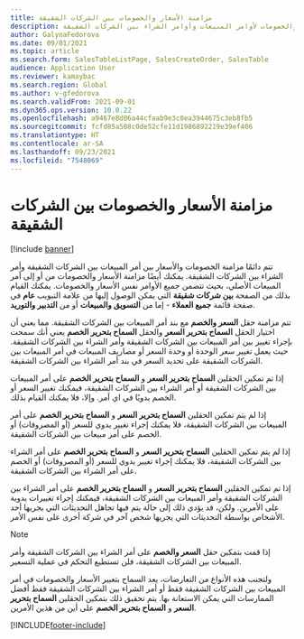 ```yaml
---
title: مزامنة الأسعار والخصومات بين الشركات الشقيقة
description: يشرح هذا الموضوع مزامنة الأسعار والخصومات لأوامر المبيعات وأوامر الشراء بين الشركات الشقيقة
author: GalynaFedorova
ms.date: 09/01/2021
ms.topic: article
ms.search.form: SalesTableListPage, SalesCreateOrder, SalesTable
audience: Application User
ms.reviewer: kamaybac
ms.search.region: Global
ms.author: v-gfedorova
ms.search.validFrom: 2021-09-01
ms.dyn365.ops.version: 10.0.22
ms.openlocfilehash: a9467e8d06a44cfaab9e3c8ea3944675c3eb8fb5
ms.sourcegitcommit: fcfd85a508c0de52cfe11d1986892219e39ef406
ms.translationtype: HT
ms.contentlocale: ar-SA
ms.lasthandoff: 09/23/2021
ms.locfileid: "7548069"
---
```

# <a name="synchronize-intercompany-prices-and-discounts"></a>مزامنة الأسعار والخصومات بين الشركات الشقيقة

[!include [banner](../../includes/banner.md)]

تتم دائمًا مزامنة الخصومات والأسعار بين أمر المبيعات بين الشركات الشقيقة وأمر الشراء بين الشركات الشقيقة. يمكنك أيضًا مزامنة الأسعار والخصومات من أو إلى أمر المبيعات الأصلي، بحيث تتضمن جميع الأوامر نفس الأسعار والخصومات. يمكنك القيام بذلك من الصفحة **بين شركات شقيقة** التي يمكن الوصول إليها من علامة التبويب **عام** في صفحة قائمة **جميع العملاء** - إما من **التسويق والمبيعات** أو من **التدبير والتوريد**.

تتم مزامنة حقل **السعر والخصم** مع بند أمر المبيعات بين الشركات الشقيقة. مما يعني أن اختيار الحقل **السماح بتحرير السعر** والحقل **السماح بتحرير الخصم** يعني أنك سمحت بإجراء تغيير بين أمر المبيعات بين الشركات الشقيقة وأمر الشراء بين الشركات الشقيقة. حيث يعمل تغيير سعر الوحدة أو وحدة السعر أو مصاريف المبيعات في أمر المبيعات بين الشركات الشقيقة على تحديد السعر في بند أمر الشراء بين الشركات الشقيقة.

إذا تم تمكين الحقلين **السماح بتحرير السعر** و **السماح بتحرير الخصم** على أمر المبيعات بين الشركات الشقيقة أو أمر الشراء بين الشركات الشقيقة، فيمكنك تغيير السعر أو الخصم يدويًا في اي أمر. وإلا، فلا يمكنك القيام بذلك.

إذا لم يتم تمكين الحقلين **السماح بتحرير السعر** و **السماح بتحرير الخصم** على أمر المبيعات بين الشركات الشقيقة، فلا يمكنك إجراء تغيير يدوي للسعر (أو المصروفات) أو الخصم على أمر مبيعات بين الشركات الشقيقة.

إذا لم يتم تمكين الحقلين **السماح بتحرير السعر** و **السماح بتحرير الخصم** على أمر الشراء بين الشركات الشقيقة، فلا يمكنك إجراء تغيير يدوي للسعر (أو المصروفات) أو الخصم على أمر الشراء بين الشركات الشقيقة.

إذا تم تمكين الحقلين **السماح بتحرير السعر** و **السماح بتحرير الخصم** على أمر الشراء بين الشركات الشقيقة وأمر المبيعات بين الشركات الشقيقة، فيمكنك إجراء تغييرات يدوية على الأمرين. ولكن، قد يؤدي ذلك إلى حالة يتم فيها تجاهل التحديثات التي يجريها أحد الأشخاص بواسطة التحديثات التي يجريها شخص آخر في شركة أخرى على نفس الأمر.

> [!NOTE]
> إذا قمت بتمكين حقل **السعر والخصم** على أمر الشراء بين الشركات الشقيقة وأمر المبيعات بين الشركات الشقيقة، فلن تستطيع التحكم في عملية التسعير. 

ولتجنب هذه الأنواع من التعارضات، يعد السماح بتغيير الأسعار والخصومات في أمر المبيعات بين الشركات الشقيقة فقط أو أمر الشراء بين الشركات الشقيقة فقط أفضل الممارسات التي يمكن الاستعانة بها. يتم تحقيق ذلك بتمكين الحقلين **السماح بتحرير السعر** و **السماح بتحرير الخصم** على أين من هذين الأمرين.

[!INCLUDE[footer-include](../../includes/footer-banner.md)]
